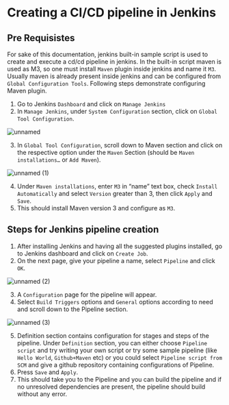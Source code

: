 # Creating a CI/CD pipeline in Jenkins
## Pre Requisistes
For sake of this documentation, jenkins built-in sample script is used to create and execute a cd/cd pipeline in jenkins. In the built-in script maven is used as M3, so one must install `Maven` plugin inside jenkins and name it `M3`. Usually maven is already present inside jenkins and can be configured from `Global Configuration Tools`. Following steps demonstrate configuring Maven plugin.  
1. Go to Jenkins `Dashboard` and click on `Manage Jenkins`
2. In `Manage Jenkins`, under `System Configuration` section, click on `Global Tool Configuration`.  
  
![unnamed](<../doc_images/unnamed.png>)
  
3. In `Global Tool Configuration`, scroll down to Maven section and click on the respective option under the `Maven` Section (should be `Maven installations…` or `Add Maven`).  
  
![unnamed (1)](<../doc_images/unnamed (1).png>)
  
4. Under `Maven installations`, enter `M3` in “name” text box, check `Install Automatically` and select `Version` greater than 3, then click `Apply` and `Save`.
5. This should install Maven version 3 and configure as `M3`.
## Steps for Jenkins pipeline creation
1. After installing Jenkins and having all the suggested plugins installed, go to Jenkins dashboard and click on `Create Job`.
2. On the next page, give your pipeline a name, select `Pipeline` and click `OK`.
  
![unnamed (2)](<../doc_images/unnamed (2).png>)
  
3. A `Configuration` page for the pipeline will appear.
4. Select `Build Triggers` options and `General` options according to need and scroll down to the Pipeline section.
  
![unnamed (3)](<../doc_images/unnamed (3).png>)
  
5. Definition section contains configuration for stages and steps of the pipeline. Under `Definition` section, you can either choose `Pipeline script` and try writing your own script or try some sample pipeline (like `Hello World`, `Github+Maven` etc) or you could select `Pipeline script from SCM` and give a github repository containing configurations of Pipeline.
6. Press `Save` and `Apply`.
7. This should take you to the Pipeline and you can build the pipeline and if no unresolved dependencies are present, the pipeline should build without any error.

